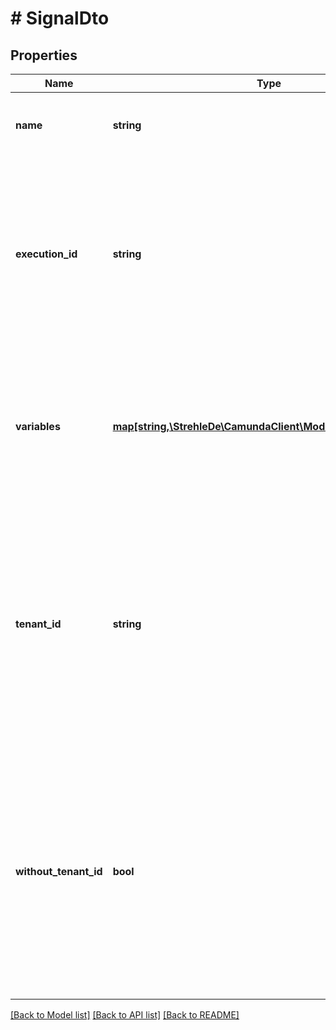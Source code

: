# # SignalDto

## Properties

Name | Type | Description | Notes
------------ | ------------- | ------------- | -------------
**name** | **string** | The name of the signal to deliver.  **Note**: This property is mandatory. | [optional] 
**execution_id** | **string** | Optionally specifies a single execution which is notified by the signal.  **Note**: If no execution id is defined the signal is broadcasted to all subscribed handlers. | [optional] 
**variables** | [**map[string,\StrehleDe\CamundaClient\Model\VariableValueDto]**](VariableValueDto.md) | A JSON object containing variable key-value pairs. Each key is a variable name and each value a JSON variable value object. | [optional] 
**tenant_id** | **string** | Specifies a tenant to deliver the signal. The signal can only be received on executions or process definitions which belongs to the given tenant.  **Note**: Cannot be used in combination with executionId. | [optional] 
**without_tenant_id** | **bool** | If true the signal can only be received on executions or process definitions which belongs to no tenant. Value may not be false as this is the default behavior.  **Note**: Cannot be used in combination with &#x60;executionId&#x60;. | [optional] 

[[Back to Model list]](../../README.md#documentation-for-models) [[Back to API list]](../../README.md#documentation-for-api-endpoints) [[Back to README]](../../README.md)


